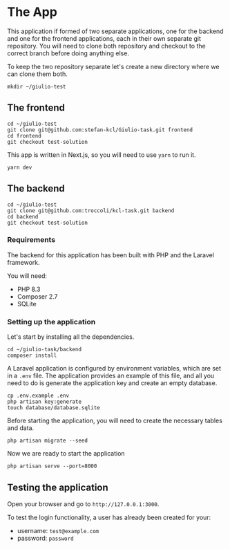 # The App

This application if formed of two separate applications, one for the backend and one for the frontend applications,
each in their own separate git repository. You will need to clone both repository and checkout to the correct
branch before doing anything else.

To keep the two repository separate let's create a new directory where we can clone them both.
```shell
mkdir ~/giulio-test
```

## The frontend

```shell
cd ~/giulio-test
git clone git@github.com:stefan-kcl/Giulio-task.git frontend
cd frontend
git checkout test-solution
```

This app is written in Next.js, so you will need to use `yarn` to run it.
```shell
yarn dev
```

## The backend

```shell
cd ~/giulio-test
git clone git@github.com:troccoli/kcl-task.git backend
cd backend
git checkout test-solution
```

### Requirements
The backend for this application has been built with PHP and the Laravel framework.

You will need:

- PHP 8.3
- Composer 2.7
- SQLite

### Setting up the application

Let's start by installing all the dependencies.
```shell
cd ~/giulio-task/backend
composer install
```

A Laravel application is configured by environment variables, which are set in a `.env` file.
The application provides an example of this file, and all you need to do is generate the application key and create
an empty database.

```shell
cp .env.example .env
php artisan key:generate
touch database/database.sqlite
```

Before starting the application, you will need to create the necessary tables and data.
```shell
php artisan migrate --seed
```

Now we are ready to start the application

```shell
php artisan serve --port=8000
```

## Testing the application

Open your browser and go to `http://127.0.0.1:3000`. 

To test the login functionality, a user has already been created for your:
- username: `test@example.com`
- password: `password`
